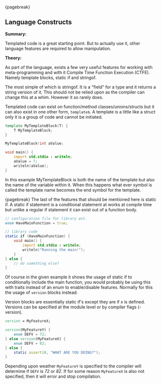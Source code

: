 {pagebreak}

## Language Constructs
**Summary:**

Templated code is a great starting point. But to actually use it, other language features are required to allow manipulation.

**Theory:**

As part of the language, exists a few very useful features for working with meta-programming and with it Compile Time Function Execution (CTFE). Namely template blocks, static if and stringof.

The most simple of which is stringof. It is a "field" for a type and it returns a string version of it. This should not be relied upon as the compiler can change this at a whim. However it so rarely does.

Templated code can exist on function/method classes/unions/structs but it can also exist in one other form, ``template``s.
A template is a little like a struct only it is a group of code and cannot be initiated.

```D
template MyTemplateBlock(T) {
	T MyTemplateBlock;
}

MyTemplateBlock!int aValue;

void main() {
	import std.stdio : writeln;
	aValue = 7;
	writeln(aValue);
}
```
In this example MyTemplateBlock is both the name of the template but also the name of the variable within it. When this happens what ever symbol is called the template name becomes the end symbol for the template.

{pagebreak}
The last of the features that should be mentioned here is static if. A static if statement is a conditional statement at works at compile time but unlike a regular if statement it can exist out of a function body.

```D
// configuration file for library ext.
enum HaveMainFunction = true;

// library code
static if (HaveMainFunction) {
	void main() {
		import std.stdio : writeln;
		writeln("Running the main!");
	}
} else {
	// do something else?
}
```
Of course in the given example it shows the usage of static if to conditionally include the main function, you would probably be using this with traits instead of an enum to enable/disable features. Normally for this the usage of ``version`` blocks instead.

Version blocks are essentially static if's except they are if x is defined. Versions can be specified at the module level or by compiler flags (-version).

```D
version = MyFeatureX;

version(MyFeatureY) {
	enum DEFV = 72;
} else version(MyFeatureX) {
	enum DEFV = 82;
} else {
	static assert(0, "WHAT ARE YOU DOING?");
}
```
Depending upon weather ``MyFeatureY`` is specified to the compiler will determine if ``DEFV`` is *72* or *82*. If for some reason ``MyFeatureX`` is also not specified, then it will error and stop compilation.